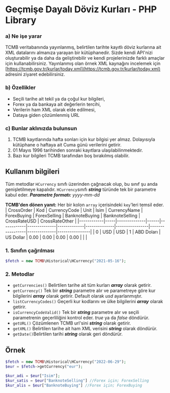 # Geçmişe Dayalı Döviz Kurları - PHP Library
### a) Ne işe yarar
TCMB veritabanında yayınlanmış, belirtilen tarihte kayıtlı döviz kurlarına ait XML datalarını almanıza yarayan bir kütüphanedir. Sizde kendi API'nizi oluşturabilir ya da daha da geliştirebilir ve kendi projelerinizde farklı amaçlar için kullanabilirsiniz. Yayınlanmış olan örnek XML kaynağını incelemek için [https://tcmb.gov.tr/kurlar/today.xml](https://tcmb.gov.tr/kurlar/today.xml) adresini ziyaret edebilirsiniz.

### b) Özellikler
- Seçili tarihe ait tekil ya da çoğul kur bilgileri,
- Forex ya da bankaya ait değerlerin tercihi,
- Verilerin ham XML olarak elde edilmesi,
- Dataya giden çözümlenmiş URL

### c) Bunlar aklınızda bulunsun
1. TCMB kayıtlarında hafta sonları için kur bilgisi yer almaz. Dolayısıyla kütüphane o haftaya ait Cuma günü verilerini getirir.
2. 01 Mayıs 1996 tarihinden sonraki kayıtlara ulaşılabilinmektedir.
3. Bazı kur bilgileri TCMB tarafından boş bırakılmış olabilir.

## Kullanım bilgileri
Tüm metodlar `HCurrency` sınıfı üzerinden çağrıacak olup, bu sınıf şu anda genişletilmeye kapalıdır. `HCurrency`sınıfı **_string_** türünde tek bir parametre kabul eder. _**Parametre formatı:**  yyyy-mm-dd_

**TCMB'den dönen yanıt:** Her bir kolon `array` içerisindeki `key`'leri temsil eder.
| CrossOrder | Kod | CurrencyCode | Unit | Isim       | CurrencyName | ForexBuying | ForexSelling | BanknoteBuying | BanknoteSelling | CrossRateUSD | CrossRateOther |
|------------|-----|--------------|------|------------|--------------|-------------|--------------|----------------|-----------------|--------------|----------------|
| 0          | USD | USD          | 1    | ABD Doları | US Dollar    | 0.00        | 0.00         | 0.00           | 0.00            |              |                |

### 1. Sınıfın çağrılması
```php
$fetch = new TCMB\Historical\HCurrency("2021-05-16");
```
### 2. Metodlar
- `getCurrencies()` Belirtilen tarihe ait tüm kurları _**array**_ olarak getirir.
- `getCurrency()` Tek bir _**string**_ parametre alır ve parametreye göre kur bilgilerini _**array**_ olarak getirir. Default olarak _usd_ ayarlanmıştır.
- `listCurrencyCodes()` Geçerli kur kodlarını ve ülke bilgilerini _**array**_ olarak getirir.
- `isCurrencyCodeValid()` Tek bir _**string**_ parametre alır ve seçili parametrenin geçerliliğini kontrol eder. _true_ ya da _false_ döndürür.
- `getURL()` Çözümlenen TCMB url'sini _**string**_ olarak getirir.
- `getXML()` Belirtilen tarihe ait ham XML verisini _**string**_ olarak döndürür.
- `getDate()`Belirtilen tarihi _**string**_ olarak geri döndürür.

## Örnek
```php
$fetch = new TCMB\Historical\HCurrency("2022-06-29");
$eur = $fetch->getCurrency("eur");

$kur_adi = $eur["Isim"];
$kur_satis = $eur["BanknoteSelling"] //Forex için; ForexSelling
$kur_alis = $eur["BanknoteBuying"] //Forex için; ForexBuying
```
